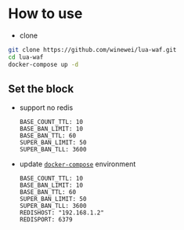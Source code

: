 # How to use

* clone
```sh
git clone https://github.com/winewei/lua-waf.git
cd lua-waf
docker-compose up -d
```

## Set the block
- support no redis
    ```
    BASE_COUNT_TTL: 10
    BASE_BAN_LIMIT: 10
    BASE_BAN_TTL: 60
    SUPER_BAN_LIMIT: 50
    SUPER_BAN_TLL: 3600
    ```
- update [`docker-compose`](docker-compose.yml) environment
    ```
    BASE_COUNT_TTL: 10
    BASE_BAN_LIMIT: 10
    BASE_BAN_TTL: 60
    SUPER_BAN_LIMIT: 50
    SUPER_BAN_TLL: 3600
    REDISHOST: "192.168.1.2"
    REDISPORT: 6379
    ```

